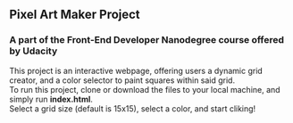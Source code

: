 ## Pixel Art Maker Project

### A part of the Front-End Developer Nanodegree course offered by Udacity

This project is an interactive webpage, offering users a dynamic grid creator, and a color selector to paint squares within said grid.
<br>To run this project, clone or download the files to your local machine, and simply run __index.html__.
<br>Select a grid size (default is 15x15), select a color, and start cliking!
